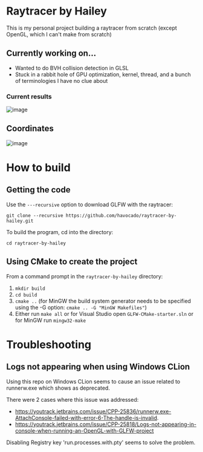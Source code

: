 # Raytracer by Hailey

This is my personal project building a raytracer from scratch (except OpenGL, which I can't make from scratch)

## Currently working on...

- Wanted to do BVH collision detection in GLSL
- Stuck in a rabbit hole of GPU optimization, kernel, thread, and a bunch of terminologies I have no clue about

### Current results

![image](https://github.com/havocado/raytracer-by-hailey/assets/47484587/51c8a59a-578c-466a-b582-05e27a6c6df0)

## Coordinates

![image](https://github.com/havocado/obj-raytracer/assets/47484587/4d144417-1e66-4439-a29c-900eeaf34bdc)


# How to build

## Getting the code

Use the `---recursive` option to download GLFW with the raytracer:

```
git clone --recursive https://github.com/havocado/raytracer-by-hailey.git
```

To build the program, cd into the directory:

```
cd raytracer-by-hailey
```


## Using CMake to create the project

From a command prompt in the `raytracer-by-hailey` directory:
1. `mkdir build`
1. `cd build`
1. `cmake ..` (for MinGW the build system generator needs to be specified using the -G option: `cmake .. -G "MinGW Makefiles"`)
1. Either run `make all` or for Visual Studio open `GLFW-CMake-starter.sln` or for MinGW run `mingw32-make`

# Troubleshooting

## Logs not appearing when using Windows CLion

Using this repo on Windows CLion seems to cause an issue related to runnerw.exe which shows as deprecated.

There were 2 cases where this issue was addressed:
- https://youtrack.jetbrains.com/issue/CPP-25836/runnerw.exe-AttachConsole-failed-with-error-6-The-handle-is-invalid.
- https://youtrack.jetbrains.com/issue/CPP-25818/Logs-not-appearing-in-console-when-running-an-OpenGL-with-GLFW-project

Disabling Registry key 'run.processes.with.pty' seems to solve the problem.
